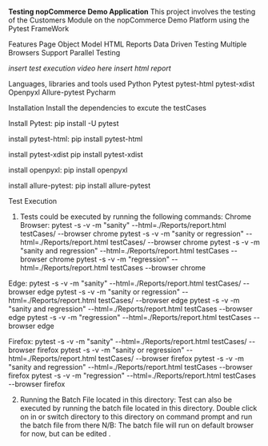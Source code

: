 **Testing nopCommerce Demo Application**
This project involves the testing of the Customers Module on the nopCommerce Demo Platform using the Pytest FrameWork

Features
Page Object Model
HTML Reports
Data Driven Testing
Multiple Browsers Support
Parallel Testing

*insert test execution video here*
*insert html report*

Languages, libraries and tools used
Python
Pytest
pytest-html
pytest-xdist
Openpyxl
Allure-pytest
Pycharm

Installation
Install the dependencies to excute the testCases

Install Pytest:
pip install -U pytest

install pytest-html: 
pip install pytest-html

install pytest-xdist
pip install pytest-xdist

install openpyxl: 
pip install openpyxl

install allure-pytest:
pip install allure-pytest

Test Execution
1. Tests could be executed by running the following commands:
Chrome Browser:
pytest -s -v -m "sanity" --html=./Reports/report.html testCases/ --browser chrome
pytest -s -v -m "sanity or regression" --html=./Reports/report.html testCases/ --browser chrome
pytest -s -v -m "sanity and regression" --html=./Reports/report.html testCases --browser chrome
pytest -s -v -m "regression" --html=./Reports/report.html testCases --browser chrome

Edge: 
pytest -s -v -m "sanity" --html=./Reports/report.html testCases/ --browser edge
pytest -s -v -m "sanity or regression" --html=./Reports/report.html testCases/ --browser edge
pytest -s -v -m "sanity and regression" --html=./Reports/report.html testCases --browser edge
pytest -s -v -m "regression" --html=./Reports/report.html testCases --browser edge

Firefox: 
pytest -s -v -m "sanity" --html=./Reports/report.html testCases/ --browser firefox
pytest -s -v -m "sanity or regression" --html=./Reports/report.html testCases/ --browser firefox
pytest -s -v -m "sanity and regression" --html=./Reports/report.html testCases --browser firefox
pytest -s -v -m "regression" --html=./Reports/report.html testCases --browser firefox

2. Running the Batch File located in this directory:
   Test can also be executed by running the batch file located in this directory.
   Double click on in or switch directory to this directory on command prompt and run the batch file from there
   N/B: The batch file will run on default browser for now, but can be edited .
   




